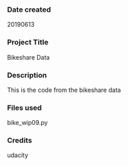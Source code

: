 ### Date created
20190613

### Project Title
Bikeshare Data

### Description
This is the code from the bikeshare data

### Files used
bike_wip09.py

### Credits
udacity
